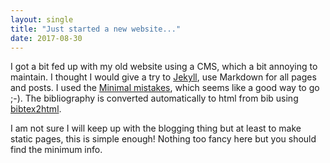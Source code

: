 ```yaml
---
layout: single
title: "Just started a new website..."
date: 2017-08-30
---
```


I got a bit fed up with my old website using a CMS, which a bit
annoying to maintain. I thought I would give a try to
[Jekyll](http://jekyllrb.com), use Markdown for all pages and
posts. I used the
[Minimal mistakes](https://mmistakes.github.io/minimal-mistakes/),
which seems like a good way to go ;-). 
The bibliography is converted automatically to html from bib
using [bibtex2html](https://www.lri.fr/~filliatr/bibtex2html/).

I am not sure I will keep up with the blogging thing but at least to
make static pages, this is simple enough! Nothing too fancy here but
you should find the minimum info.

